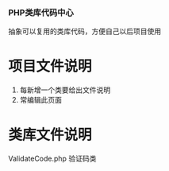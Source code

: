 ### PHP类库代码中心
抽象可以复用的类库代码，方便自己以后项目使用

# 项目文件说明
1. 每新增一个类要给出文件说明
2. 常编辑此页面

# 类库文件说明
ValidateCode.php  验证码类  
